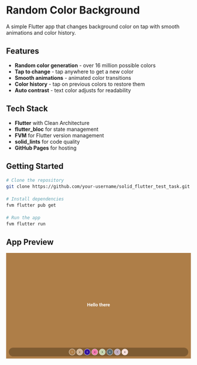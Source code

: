 # Random Color Background

A simple Flutter app that changes background color on tap with smooth animations and color history.

## Features

-  **Random color generation** - over 16 million possible colors
-  **Tap to change** - tap anywhere to get a new color
-  **Smooth animations** - animated color transitions
-  **Color history** - tap on previous colors to restore them
-  **Auto contrast** - text color adjusts for readability


## Tech Stack

- **Flutter** with Clean Architecture
- **flutter_bloc** for state management
- **FVM** for Flutter version management
- **solid_lints** for code quality
- **GitHub Pages** for hosting

## Getting Started

```bash
# Clone the repository
git clone https://github.com/your-username/solid_flutter_test_task.git

# Install dependencies
fvm flutter pub get

# Run the app
fvm flutter run
```

## App Preview

![Random Color Background App](assets/screenshots/color_changing_screen.png)


